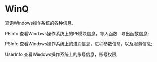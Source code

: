 # WinQ
查询Windows操作系统的各种信息.


PEInfo
	查看Windows操作系统上的PE模块信息，导入函数，导出函数信息;

PSInfo
	查看Windows操作系统上的进程信息，进程参数信息，以及服务信息;
	
UserInfo
	查看Windows操作系统上的账号信息，账号权限;
	